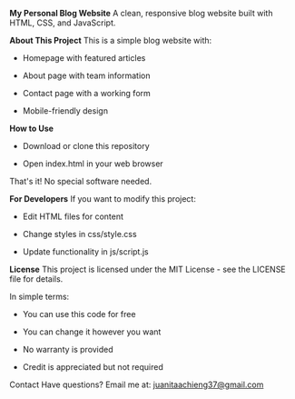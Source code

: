**My Personal Blog Website**
A clean, responsive blog website built with HTML, CSS, and JavaScript.

**About This Project**
This is a simple blog website with:

- Homepage with featured articles

- About page with team information

- Contact page with a working form

- Mobile-friendly design

**How to Use**
- Download or clone this repository

- Open index.html in your web browser

That's it! No special software needed.

**For Developers**
If you want to modify this project:

- Edit HTML files for content

- Change styles in css/style.css

- Update functionality in js/script.js

**License**
This project is licensed under the MIT License - see the LICENSE file for details.

In simple terms:

- You can use this code for free

- You can change it however you want

- No warranty is provided

- Credit is appreciated but not required

Contact
Have questions? Email me at: juanitaachieng37@gmail.com


